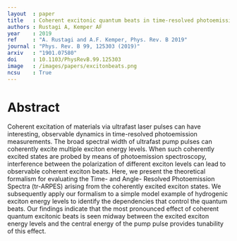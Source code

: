 ```yaml
---
layout  : paper
title   : Coherent excitonic quantum beats in time-resolved photoemission measurements
authors : Rustagi A, Kemper AF
year    : 2019
ref     : "A. Rustagi and A.F. Kemper, Phys. Rev. B 2019"
journal : "Phys. Rev. B 99, 125303 (2019)"
arxiv   : "1901.07580"
doi     : 10.1103/PhysRevB.99.125303
image   : /images/papers/excitonbeats.png
ncsu    : True
---
```


# Abstract

Coherent excitation of materials via ultrafast laser pulses can have interesting, observable dynamics in time-resolved photoemission measurements. The broad spectral width of ultrafast pump pulses can coherently excite multiple exciton energy levels. When such coherently excited states are probed by means of photoemission spectroscopy, interference between the polarization of different exciton levels can lead to observable coherent exciton beats. Here, we present the theoretical formalism for evaluating the Time- and Angle- Resolved Photoemission Spectra (tr-ARPES) arising from the coherently excited exciton states. We subsequently apply our formalism to a simple model example of hydrogenic exciton energy levels to identify the dependencies that control the quantum beats. Our findings indicate that the most pronounced effect of coherent quantum excitonic beats is seen midway between the excited exciton energy levels and the central energy of the pump pulse provides tunability of this effect.
